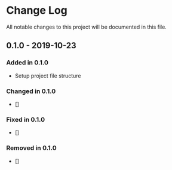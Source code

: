 # Change Log

All notable changes to this project will be documented in this file.

## 0.1.0 - 2019-10-23

### Added in 0.1.0

- Setup project file structure

### Changed in 0.1.0

- []

### Fixed in 0.1.0

- []

### Removed in 0.1.0

- []
